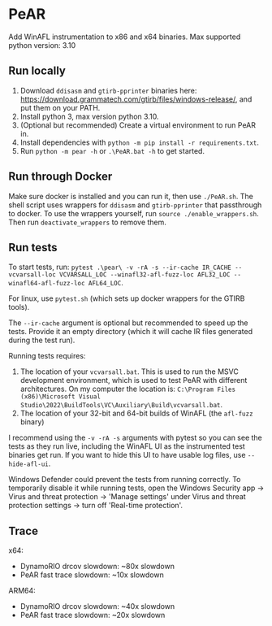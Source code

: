 # PeAR

Add WinAFL instrumentation to x86 and x64 binaries.
Max supported python version: 3.10

## Run locally
1. Download `ddisasm` and `gtirb-pprinter` binaries here: https://download.grammatech.com/gtirb/files/windows-release/, and put them on your PATH.
2. Install python 3, max version python 3.10.
3. (Optional but recommended) Create a virtual environment to run PeAR in.
4. Install dependencies with `python -m pip install -r requirements.txt`.
3. Run `python -m pear -h` or `.\PeAR.bat -h` to get started.

## Run through Docker
Make sure docker is installed and you can run it, then use `./PeAR.sh`. The shell script uses wrappers for `ddisasm` and `gtirb-pprinter` that passthrough to docker.
To use the wrappers yourself, run `source ./enable_wrappers.sh`. Then run `deactivate_wrappers` to remove them.

## Run tests
To start tests, run: `pytest .\pear\ -v -rA -s --ir-cache IR_CACHE --vcvarsall-loc VCVARSALL_LOC --winafl32-afl-fuzz-loc AFL32_LOC --winafl64-afl-fuzz-loc AFL64_LOC`.

For linux, use `pytest.sh` (which sets up docker wrappers for the GTIRB tools).

The `--ir-cache` argument is optional but recommended to speed up the tests.
Provide it an empty directory (which it will cache IR files generated during
the test run).


Running tests requires:
1. The location of your `vcvarsall.bat`. This is used to run the MSVC
development environment, which is used to test PeAR with different
architectures. On my computer the location is:
`C:\Program Files (x86)\Microsoft Visual Studio\2022\BuildTools\VC\Auxiliary\Build\vcvarsall.bat`.
2. The location of your 32-bit and 64-bit builds of WinAFL (the `afl-fuzz`
binary)

I recommend using the `-v -rA -s` arguments with pytest so you can see the tests
as they run live, including the WinAFL UI as the instrumented test binaries get
run. If you want to hide this UI to have usable log files, use `--hide-afl-ui`.

Windows Defender could prevent the tests from running correctly. To temporarily
disable it while running tests, open the Windows Security app -> Virus and
threat protection -> 'Manage settings' under Virus and threat protection
settings -> turn off 'Real-time protection'.

## Trace 

x64:
- DynamoRIO drcov slowdown: ~80x slowdown
- PeAR fast trace slowdown: ~10x slowdown

ARM64:
- DynamoRIO drcov slowdown: ~40x slowdown
- PeAR fast trace slowdown: ~20x slowdown
